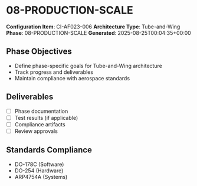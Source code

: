 # 08-PRODUCTION-SCALE

**Configuration Item**: CI-AF023-006
**Architecture Type**: Tube-and-Wing
**Phase**: 08-PRODUCTION-SCALE
**Generated**: 2025-08-25T00:04:35+00:00

## Phase Objectives
- Define phase-specific goals for Tube-and-Wing architecture
- Track progress and deliverables
- Maintain compliance with aerospace standards

## Deliverables
- [ ] Phase documentation
- [ ] Test results (if applicable)
- [ ] Compliance artifacts
- [ ] Review approvals

## Standards Compliance
- DO-178C (Software)
- DO-254 (Hardware)
- ARP4754A (Systems)
